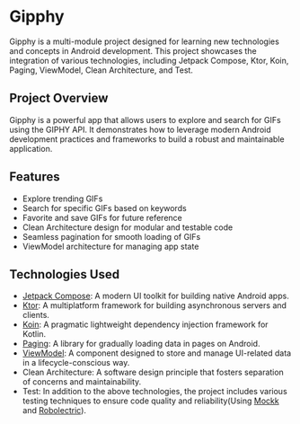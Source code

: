 # Gipphy

Gipphy is a multi-module project designed for learning new technologies and concepts in Android development. This project showcases the integration of various technologies, including Jetpack Compose, Ktor, Koin, Paging, ViewModel, Clean Architecture, and Test.

## Project Overview

Gipphy is a powerful app that allows users to explore and search for GIFs using the GIPHY API. It demonstrates how to leverage modern Android development practices and frameworks to build a robust and maintainable application.

## Features

- Explore trending GIFs
- Search for specific GIFs based on keywords
- Favorite and save GIFs for future reference
- Clean Architecture design for modular and testable code
- Seamless pagination for smooth loading of GIFs
- ViewModel architecture for managing app state

## Technologies Used

- [Jetpack Compose](https://developer.android.com/jetpack/compose): A modern UI toolkit for building native Android apps.
- [Ktor](https://ktor.io/): A multiplatform framework for building asynchronous servers and clients.
- [Koin](https://insert-koin.io/): A pragmatic lightweight dependency injection framework for Kotlin.
- [Paging](https://developer.android.com/topic/libraries/architecture/paging/v3-overview): A library for gradually loading data in pages on Android.
- [ViewModel](https://developer.android.com/topic/libraries/architecture/viewmodel): A component designed to store and manage UI-related data in a lifecycle-conscious way.
- Clean Architecture: A software design principle that fosters separation of concerns and maintainability.
- Test: In addition to the above technologies, the project includes various testing techniques to ensure code quality and reliability(Using [Mockk](https://mockk.io/) and [Robolectric](https://robolectric.org/)).
